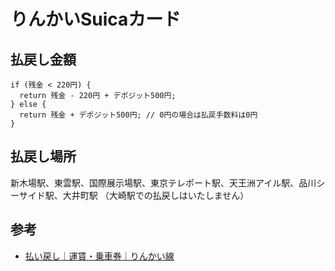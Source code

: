# りんかいSuicaカード

## 払戻し金額

```
if (残金 < 220円) {
  return 残金 - 220円 + デポジット500円;
} else {
  return 残金 + デポジット500円; // 0円の場合は払戻手数料は0円
}
```

## 払戻し場所

新木場駅、東雲駅、国際展示場駅、東京テレポート駅、天王洲アイル駅、品川シーサイド駅、大井町駅
（大崎駅での払戻しはいたしません）

## 参考

- [払い戻し｜運賃・乗車券｜りんかい線](http://www.twr.co.jp/fare/harai.html)
